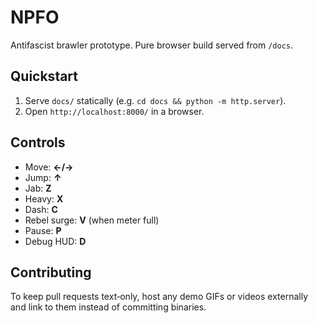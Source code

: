 # NPFO

Antifascist brawler prototype. Pure browser build served from `/docs`.

## Quickstart
1. Serve `docs/` statically (e.g. `cd docs && python -m http.server`).
2. Open `http://localhost:8000/` in a browser.

## Controls
- Move: **←/→**
- Jump: **↑**
- Jab: **Z**
- Heavy: **X**
- Dash: **C**
- Rebel surge: **V** (when meter full)
- Pause: **P**
- Debug HUD: **D**

## Contributing
To keep pull requests text‑only, host any demo GIFs or videos externally and
link to them instead of committing binaries.
